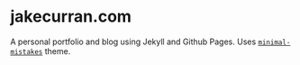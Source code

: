# jakecurran.com

A personal portfolio and blog using Jekyll and Github Pages. Uses [`minimal-mistakes`](https://github.com/mmistakes/minimal-mistakes) theme.
